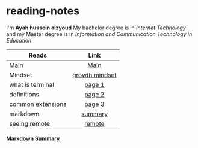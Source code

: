 # reading-notes

I'm **Ayah hussein alzyoud** 
My bachelor degree is in *Internet Technology* and my Master degree is in *Information and Communication Technology in Education*.

| Reads             |                                  Link                                  |
| ----------------- | :--------------------------------------------------------------------: |
| Main              |         [Main](https://ayah-hussein.github.io/reading-notes/)          |
| Mindset           | [growth mindset](https://ayah-hussein.github.io/reading-notes/mindset) |
| what is terminal  |    [page 1](https://ayah-hussein.github.io/reading-notes/terminal)     |
| definitions       |   [page 2](https://ayah-hussein.github.io/reading-notes/definitions)   |
| common extensions |     [page 3](https://ayah-hussein.github.io/reading-notes/common)      |
| markdown          |    [summary](summary%20of%20md.md)                                     |
| seeing remote     |    [remote](seeing%20remote.md)


**[Markdown Summary](summary%20of%20md.md)**



  
